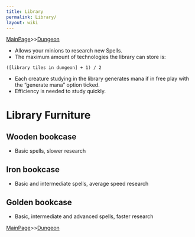 ```yaml
---
title: Library
permalink: Library/
layout: wiki
---
```


[MainPage](/keeperrl_wiki/ "wikilink")>>[Dungeon](/keeperrl_wiki/Dungeon "wikilink")

-   Allows your minions to research new Spells.
-   The maximum amount of technologies the library can store is:

`([library tiles in dungeon] + 1) / 2`

-   Each creature studying in the library generates mana if in free play
    with the “generate mana” option ticked.
-   Efficiency is needed to study quickly.

Library Furniture
=================

Wooden bookcase
---------------

-   Basic spells, slower research

Iron bookcase
-------------

-   Basic and intermediate spells, average speed research

Golden bookcase
---------------

-   Basic, intermediate and advanced spells, faster research

[MainPage](/keeperrl_wiki/ "wikilink")>>[Dungeon](/keeperrl_wiki/Dungeon "wikilink")

